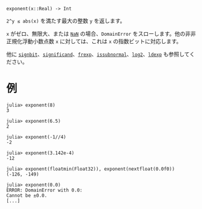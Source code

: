 ```
exponent(x::Real) -> Int
```

`2^y ≤ abs(x)` を満たす最大の整数 `y` を返します。

`x` がゼロ、無限大、または [`NaN`](@ref) の場合、`DomainError` をスローします。他の非非正規化浮動小数点数 `x` に対しては、これは `x` の指数ビットに対応します。

他に [`signbit`](@ref)、[`significand`](@ref)、[`frexp`](@ref)、[`issubnormal`](@ref)、[`log2`](@ref)、[`ldexp`](@ref) も参照してください。

# 例

```jldoctest
julia> exponent(8)
3

julia> exponent(6.5)
2

julia> exponent(-1//4)
-2

julia> exponent(3.142e-4)
-12

julia> exponent(floatmin(Float32)), exponent(nextfloat(0.0f0))
(-126, -149)

julia> exponent(0.0)
ERROR: DomainError with 0.0:
Cannot be ±0.0.
[...]
```
